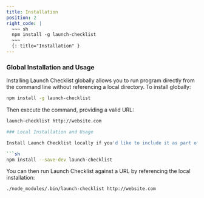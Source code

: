 ```yaml
---
title: Installation
position: 2
right_code: |
  ~~~ sh
  npm install -g launch-checklist
  ~~~
  {: title="Installation" }
---
```


### Global Installation and Usage

Installing Launch Checklist globally allows you to run program directly from the command line without referencing a local directory. To install globally:

```sh
npm install -g launch-checklist
```

Then execute the command, providing a valid URL:

```sh
launch-checklist http://website.com

### Local Installation and Usage

Install Launch Checklist locally if you'd like to include it as part of your project's build system or use the JavaScript API:

```sh
npm install --save-dev launch-checklist
```

You can then run Launch Checklist against a URL by referencing the local installation:

```sh
./node_modules/.bin/launch-checklist http://website.com
```
